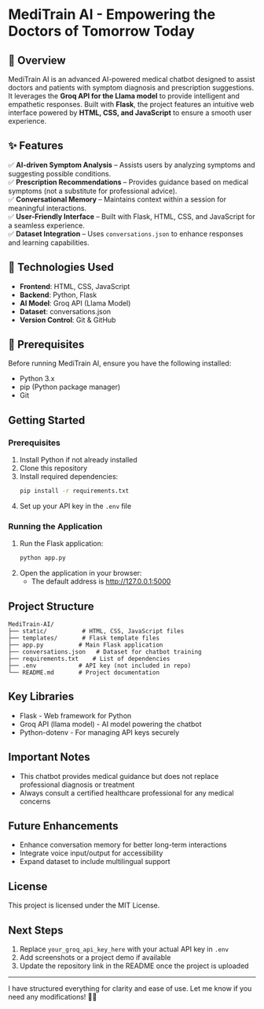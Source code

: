 # MediTrain AI - Empowering the Doctors of Tomorrow Today  

## 🏥 Overview  
MediTrain AI is an advanced AI-powered medical chatbot designed to assist doctors and patients with symptom diagnosis and prescription suggestions. It leverages the **Groq API for the Llama model** to provide intelligent and empathetic responses. Built with **Flask**, the project features an intuitive web interface powered by **HTML, CSS, and JavaScript** to ensure a smooth user experience.

## ✨ Features  
✅ **AI-driven Symptom Analysis** – Assists users by analyzing symptoms and suggesting possible conditions.  
✅ **Prescription Recommendations** – Provides guidance based on medical symptoms (not a substitute for professional advice).  
✅ **Conversational Memory** – Maintains context within a session for meaningful interactions.  
✅ **User-Friendly Interface** – Built with Flask, HTML, CSS, and JavaScript for a seamless experience.  
✅ **Dataset Integration** – Uses `conversations.json` to enhance responses and learning capabilities.  

## 🔧 Technologies Used  
- **Frontend**: HTML, CSS, JavaScript  
- **Backend**: Python, Flask  
- **AI Model**: Groq API (Llama Model)  
- **Dataset**: conversations.json  
- **Version Control**: Git & GitHub  

## 📌 Prerequisites  
Before running MediTrain AI, ensure you have the following installed:  
- Python 3.x  
- pip (Python package manager)  
- Git  

## Getting Started

### Prerequisites
1. Install Python if not already installed
2. Clone this repository
3. Install required dependencies:
   ```bash
   pip install -r requirements.txt
   ```
4. Set up your API key in the `.env` file

### Running the Application
1. Run the Flask application:
   ```bash
   python app.py
   ```
2. Open the application in your browser:
   - The default address is http://127.0.0.1:5000

## Project Structure

```
MediTrain-AI/
├── static/          # HTML, CSS, JavaScript files
├── templates/       # Flask template files
├── app.py          # Main Flask application
├── conversations.json   # Dataset for chatbot training
├── requirements.txt    # List of dependencies
├── .env            # API key (not included in repo)
└── README.md       # Project documentation
```

## Key Libraries
- Flask - Web framework for Python
- Groq API (llama model) - AI model powering the chatbot
- Python-dotenv - For managing API keys securely

## Important Notes
- This chatbot provides medical guidance but does not replace professional diagnosis or treatment
- Always consult a certified healthcare professional for any medical concerns

## Future Enhancements
- Enhance conversation memory for better long-term interactions
- Integrate voice input/output for accessibility
- Expand dataset to include multilingual support

## License
This project is licensed under the MIT License.

## Next Steps
1. Replace `your_groq_api_key_here` with your actual API key in `.env`
2. Add screenshots or a project demo if available
3. Update the repository link in the README once the project is uploaded

---
I have structured everything for clarity and ease of use. Let me know if you need any modifications! 🚀🔥


